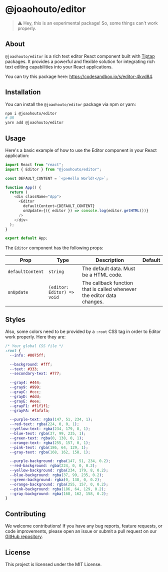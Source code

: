 # @joaohouto/editor

> ⚠️ Hey, this is an experimental package! So, some things can't work properly.

## About

`@joaohouto/editor` is a rich text editor React component built with [Tiptap](https://tiptap.dev/) packages. It provides a powerful and flexible solution for integrating rich text editing capabilities into your React applications.

You can try this package here: https://codesandbox.io/s/editor-4kvd84.

## Installation

You can install the `@joaohouto/editor` package via npm or yarn:

```bash
npm i @joaohouto/editor
# OR
yarn add @joaohouto/editor
```

## Usage

Here's a basic example of how to use the Editor component in your React application:

```javascript
import React from "react";
import { Editor } from "@joaohouto/editor";

const DEFAULT_CONTENT = `<p>Hello World!</p>`;

function App() {
  return (
    <div className="App">
      <Editor
        defaultContent={DEFAULT_CONTENT}
        onUpdate={({ editor }) => console.log(editor.getHTML())}
      />
    </div>
  );
}

export default App;
```

The `Editor` component has the following props:

| Prop             | Type                       | Description                                                            | Default |
| ---------------- | -------------------------- | ---------------------------------------------------------------------- | ------- |
| `defaultContent` | `string`                   | The default data. Must be a HTML code.                                 |
| `onUpdate`       | `(editor: Editor) => void` | The callback function that is called whenever the editor data changes. |

## Styles

Also, some colors need to be provided by a `:root` CSS tag in order to Editor work properly. Here they are:

```css
/* Your global CSS file */
:root {
  --info: #0075ff;

  --background: #fff;
  --text: #333;
  --secondary-text: #777;

  --gray4: #444;
  --gray9: #999;
  --grayC: #ccc;
  --grayD: #ddd;
  --grayE: #eee;
  --grayF1: #f1f1f1;
  --grayFA: #fafafa;

  --purple-text: rgba(147, 51, 234, 1);
  --red-text: rgba(224, 0, 0, 1);
  --yellow-text: rgba(234, 179, 8, 1);
  --blue-text: rgba(37, 99, 235, 1);
  --green-text: rgba(0, 138, 0, 1);
  --orange-text: rgba(255, 157, 0, 1);
  --pink-text: rgba(186, 64, 129, 1);
  --gray-text: rgba(168, 162, 158, 1);

  --purple-background: rgba(147, 51, 234, 0.2);
  --red-background: rgba(224, 0, 0, 0.2);
  --yellow-background: rgba(234, 179, 8, 0.2);
  --blue-background: rgba(37, 99, 235, 0.2);
  --green-background: rgba(0, 138, 0, 0.2);
  --orange-background: rgba(255, 157, 0, 0.2);
  --pink-background: rgba(186, 64, 129, 0.2);
  --gray-background: rgba(168, 162, 158, 0.2);
}
```

## Contributing

We welcome contributions! If you have any bug reports, feature requests, or code improvements, please open an issue or submit a pull request on our [GitHub repository](https://github.com/joaohouto/editor).

## License

This project is licensed under the MIT License.
